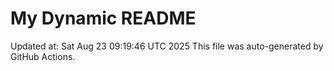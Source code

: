# My Dynamic README
Updated at: Sat Aug 23 09:19:46 UTC 2025
This file was auto-generated by GitHub Actions.
